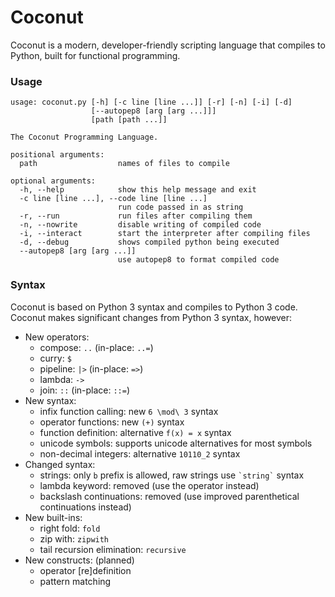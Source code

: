 Coconut
=======

Coconut is a modern, developer-friendly scripting language that compiles to Python, built for functional programming.

### Usage

```
usage: coconut.py [-h] [-c line [line ...]] [-r] [-n] [-i] [-d]
                  [--autopep8 [arg [arg ...]]]
                  [path [path ...]]

The Coconut Programming Language.

positional arguments:
  path                  names of files to compile

optional arguments:
  -h, --help            show this help message and exit
  -c line [line ...], --code line [line ...]
                        run code passed in as string
  -r, --run             run files after compiling them
  -n, --nowrite         disable writing of compiled code
  -i, --interact        start the interpreter after compiling files
  -d, --debug           shows compiled python being executed
  --autopep8 [arg [arg ...]]
                        use autopep8 to format compiled code
```

### Syntax

Coconut is based on Python 3 syntax and compiles to Python 3 code. Coconut makes significant changes from Python 3 syntax, however:

* New operators:
	* compose: `..` (in-place: `..=`)
	* curry: `$`
	* pipeline: `|>` (in-place: `=>`)
	* lambda: `->`
	* join: `::` (in-place: `::=`)
* New syntax:
	* infix function calling: new `6 \mod\ 3` syntax
	* operator functions: new `(+)` syntax
	* function definition: alternative `f(x) = x` syntax
	* unicode symbols: supports unicode alternatives for most symbols
	* non-decimal integers: alternative `10110_2` syntax
* Changed syntax:
	* strings: only `b` prefix is allowed, raw strings use `` `string` `` syntax
	* lambda keyword: removed (use the operator instead)
	* backslash continuations: removed (use improved parenthetical continuations instead)
* New built-ins:
	* right fold: `fold`
	* zip with: `zipwith`
	* tail recursion elimination: `recursive`
* New constructs: (planned)
	* operator [re]definition
	* pattern matching
